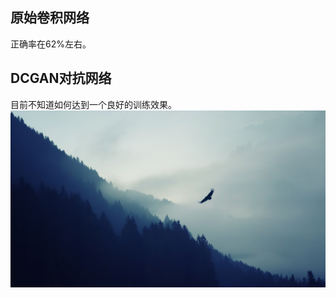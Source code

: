## 原始卷积网络
正确率在62%左右。
## DCGAN对抗网络
目前不知道如何达到一个良好的训练效果。
![Image text](https://github.com/852569069/cv-code/blob/master/images/nature_mountain_eagle_fog_landscape_ultrahd_4k_wallpaper_3840x2160.jpg)


